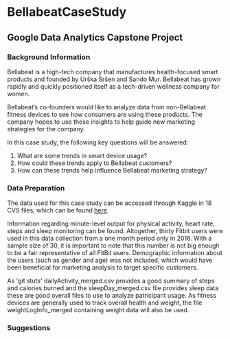 # BellabeatCaseStudy

## Google Data Analytics Capstone Project

### Background Information 

Bellabeat is a high-tech company that manufactures health-focused smart products and founded by Urška Sršen and Sando Mur. Bellabeat has grown rapidly and quickly positioned itself as a tech-driven wellness company for women.

Bellabeat’s co-founders would like to analyze data from non-Bellabeat fitness devices to see how consumers are using these products. The company hopes to use these insights to help guide new marketing strategies for the company.

In this case study, the following key questions will be answered:
1. What are some trends in smart device usage?
2. How could these trends apply to Bellabeat customers?
3. How can these trends help influence Bellabeat marketing strategy?

### Data Preparation 

The data used for this case study can be accessed through Kaggle in 18 CVS files, which can be found [here](https://www.kaggle.com/datasets/arashnic/fitbit).

Information regarding minute-level output for physical activity, heart rate, steps and sleep monitoring can be found. Altogether, thirty Fitbit users were used in this data collection from a one month period only in 2016. With a sample size of 30, it is important to note that this number is not big enough to be a fair representative of all FitBit users. Demographic information about the users (such as gender and age) was not included, which would have been beneficial for marketing analysis to target specific customers.

As 'git stuts' dailyActivity_merged.csv  provides a good summary of steps and calories burned and the sleepDay_merged.csv file provides sleep data these are good overall files to use to analyze patricipant usage. As fitness devices are generally used to track overall health and weight, the file weightLogInfo_merged containing weight data will also be used.



### Suggestions
